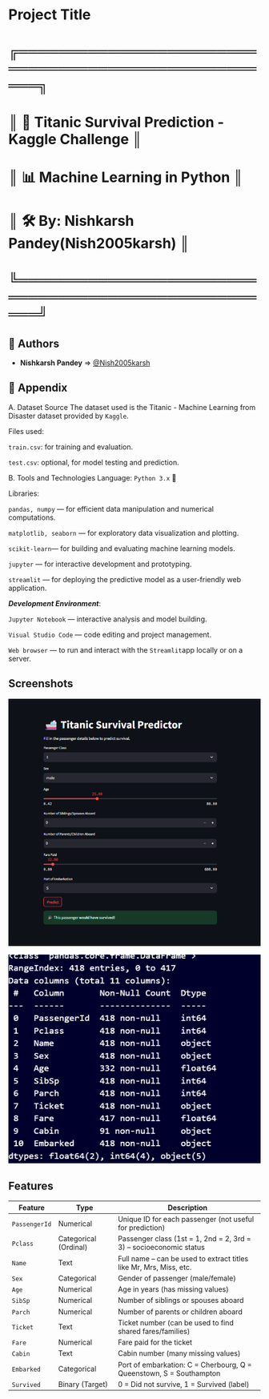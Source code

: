 

# Project Title
# ╔════════════════════════════════════════════════════╗
# ║ 🚢 Titanic Survival Prediction - Kaggle Challenge  ║
# ║ 📊 Machine Learning in Python                      ║
# ║ 🛠️  By: Nishkarsh Pandey(Nish2005karsh)                    ║
# ╚════════════════════════════════════════════════════╝




## 👤 Authors

- **Nishkarsh Pandey** ⇒ [@Nish2005karsh](https://www.github.com/Nish2005karsh)
## 📎 Appendix
A. Dataset Source
The dataset used is the Titanic - Machine Learning from Disaster dataset provided by `Kaggle`.

Files used:

`train.csv`: for training and evaluation.

`test.csv`: optional, for model testing and prediction.

B. Tools and Technologies
Language: `Python 3.x` 🐍

Libraries:

`pandas, numpy` — for efficient data manipulation and numerical computations.

`matplotlib, seaborn` — for exploratory data visualization and plotting.

`scikit-learn`— for building and evaluating machine learning models.

`jupyter` — for interactive development and prototyping.

`streamlit` — for deploying the predictive model as a user-friendly web application.


***Development Environment***:

`Jupyter Notebook` — interactive analysis and model building.

`Visual Studio Code` — code editing and project management.

`Web browser` — to run and interact with the `Streamlit`app locally or on a server.
## Screenshots

![Streamlit_ss](Screenshots/streamlitss.png)

![Notebook_ss](Screenshots/notebook.png)


    
## Features

| Feature       | Type                  | Description                                                         |
| ------------- | --------------------- | ------------------------------------------------------------------- |
| `PassengerId` | Numerical             | Unique ID for each passenger (not useful for prediction)            |
| `Pclass`      | Categorical (Ordinal) | Passenger class (1st = 1, 2nd = 2, 3rd = 3) – socioeconomic status  |
| `Name`        | Text                  | Full name – can be used to extract titles like Mr, Mrs, Miss, etc.  |
| `Sex`         | Categorical           | Gender of passenger (male/female)                                   |
| `Age`         | Numerical             | Age in years (has missing values)                                   |
| `SibSp`       | Numerical             | Number of siblings or spouses aboard                                |
| `Parch`       | Numerical             | Number of parents or children aboard                                |
| `Ticket`      | Text                  | Ticket number (can be used to find shared fares/families)           |
| `Fare`        | Numerical             | Fare paid for the ticket                                            |
| `Cabin`       | Text                  | Cabin number (many missing values)                                  |
| `Embarked`    | Categorical           | Port of embarkation: C = Cherbourg, Q = Queenstown, S = Southampton |
| `Survived`    | Binary (Target)       | 0 = Did not survive, 1 = Survived (label)                           |

